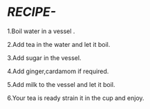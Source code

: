 # *RECIPE-*

1.Boil water in a vessel .

2.Add tea in the water and let it boil.

3.Add sugar in the vessel.

4.Add ginger,cardamom if required.

5.Add milk to the vessel and let it boil.

6.Your tea is ready strain it in the cup and enjoy.